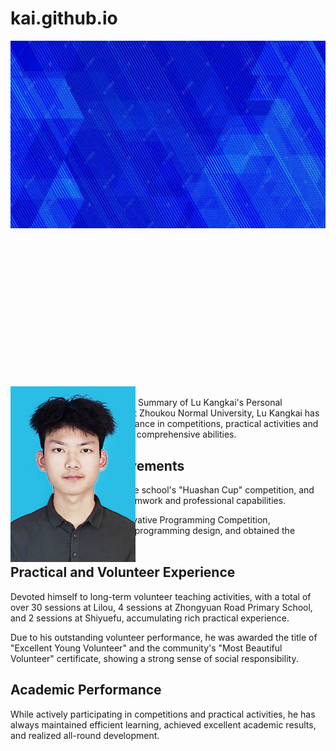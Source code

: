 # kai.github.io
<div styple="position: relative;width:100%"; height:300px;margin-bottom:20px;>
  <img src="背景图片.jpg" width="100%" height="300px" alt="背景图片" style="position:relative;z-index: 1; top: 0,left: 0; obiect-fit: cover;">
  <img src="kk.jpg" width="200" alt="我的kk照片" style="position:relative;z-index:2;top:250px;left:50% translateX(-50%);">
Summary of Lu Kangkai's Personal Experience
As a sophomore at Zhoukou Normal University, Lu Kangkai has achieved outstanding performance in competitions, practical activities and academic studies, with strong comprehensive abilities.

## Competition Achievements

Teamed up to participate in the school's "Huashan Cup" competition, and won the second prize with teamwork and professional capabilities.

Took part in the school's Innovative Programming Competition, demonstrated skills related to programming design, and obtained the Excellence Award.

## Practical and Volunteer Experience

Devoted himself to long-term volunteer teaching activities, with a total of over 30 sessions at Lilou, 4 sessions at Zhongyuan Road Primary School, and 2 sessions at Shiyuefu, accumulating rich practical experience.

Due to his outstanding volunteer performance, he was awarded the title of "Excellent Young Volunteer" and the community's "Most Beautiful Volunteer" certificate, showing a strong sense of social responsibility.

## Academic Performance

While actively participating in competitions and practical activities, he has always maintained efficient learning, achieved excellent academic results, and realized all-round development.
